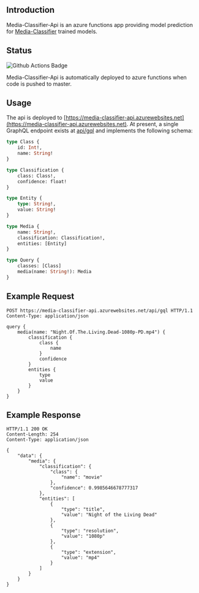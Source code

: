 ## Introduction
Media-Classifier-Api is an azure functions app providing model prediction for [Media-Classifier](https://github.com/allanwright/media-classifier) trained models.

## Status
![Github Actions Badge](https://github.com/allanwright/media-classifier-api/workflows/azure%20functions/badge.svg)

Media-Classifier-Api is automatically deployed to azure functions when code is pushed to master.

## Usage
The api is deployed to [https://media-classifier-api.azurewebsites.net](https://media-classifier-api.azurewebsites.net). At present, a single GraphQL endpoint exists at [api/gql](https://media-classifier-api.azurewebsites.net) and implements the following schema:

```graphql
type Class {
    id: Int!,
    name: String!
}

type Classification {
    class: Class!,
    confidence: float!
}

type Entity {
    type: String!,
    value: String!
}

type Media {
    name: String!,
    classification: Classification!,
    entities: [Entity]
}

type Query {
    classes: [Class]
    media(name: String!): Media
}
```

## Example Request
```
POST https://media-classifier-api.azurewebsites.net/api/gql HTTP/1.1
Content-Type: application/json

query {
    media(name: "Night.Of.The.Living.Dead-1080p-PD.mp4") {
        classification {
            class {
                name
            }
            confidence
        }
        entities {
            type
            value
        }
    }
}
```

## Example Response
```
HTTP/1.1 200 OK
Content-Length: 254
Content-Type: application/json

{
    "data": {
        "media": {
            "classification": {
                "class": {
                    "name": "movie"
                },
                "confidence": 0.9985646678777317
            },
            "entities": [
                {
                    "type": "title",
                    "value": "Night of the Living Dead"
                },
                {
                    "type": "resolution",
                    "value": "1080p"
                },
                {
                    "type": "extension",
                    "value": "mp4"
                }
            ]
        }
    }
}
```

